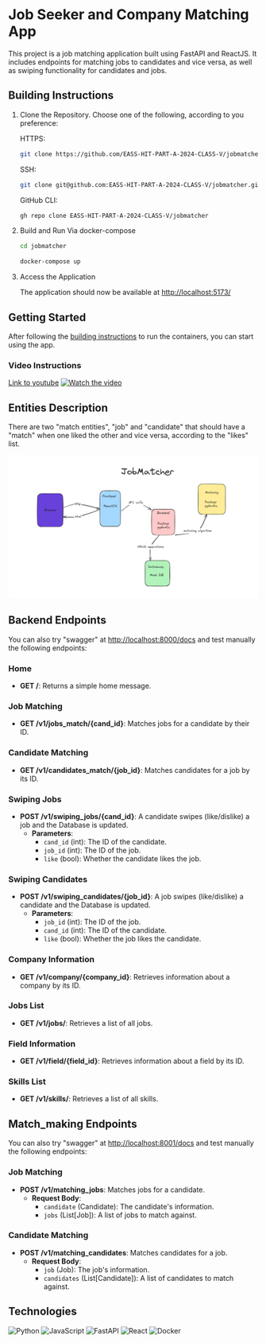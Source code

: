 # Job Seeker and Company Matching App

This project is a job matching application built using FastAPI and ReactJS. It includes endpoints for matching jobs to candidates and vice versa, as well as swiping functionality for candidates and jobs.

## Building Instructions

1. Clone the Repository. 
   Choose one of the following, according to you preference:

    HTTPS:
    ```bash
    git clone https://github.com/EASS-HIT-PART-A-2024-CLASS-V/jobmatcher
    
    ```
    SSH:
    ```bash
    git clone git@github.com:EASS-HIT-PART-A-2024-CLASS-V/jobmatcher.git
    
    ```
    GitHub CLI:
    ```bash
    gh repo clone EASS-HIT-PART-A-2024-CLASS-V/jobmatcher
    
    ```

2. Build and Run Via docker-compose

    ```bash
    cd jobmatcher
    ```
    ```bash
    docker-compose up
    ```
    
3. Access the Application

    The application should now be available at [http://localhost:5173/](http://localhost:5173/)

## Getting Started

After following the [building instructions](#building-instructions) to run the containers, you can start using the app. 

### Video Instructions
[Link to youtube](https://youtu.be/vzXpSveeP7U)
[![Watch the video](https://img.youtube.com/vi/vzXpSveeP7U/maxresdefault.jpg)](https://youtu.be/vzXpSveeP7U)


## Entities Description
There are two "match entities", "job" and "candidate" that should have a "match" when one liked the other and vice versa, according to the "likes" list.

![Diagram](images/diagram.jpg)

## Backend Endpoints

You can also try "swagger" at [http://localhost:8000/docs](http://localhost:8000/docs) and test manually the following endpoints:

### Home

- **GET /**: Returns a simple home message.

### Job Matching

- **GET /v1/jobs_match/{cand_id}**: Matches jobs for a candidate by their ID.

### Candidate Matching

- **GET /v1/candidates_match/{job_id}**: Matches candidates for a job by its ID.

### Swiping Jobs

- **POST /v1/swiping_jobs/{cand_id}**: A candidate swipes (like/dislike) a job and the Database is updated.
  - **Parameters**:
    - `cand_id` (int): The ID of the candidate.
    - `job_id` (int): The ID of the job.
    - `like` (bool): Whether the candidate likes the job.

### Swiping Candidates

- **POST /v1/swiping_candidates/{job_id}**: A job swipes (like/dislike) a candidate and the Database is updated.
  - **Parameters**:
    - `job_id` (int): The ID of the job.
    - `cand_id` (int): The ID of the candidate.
    - `like` (bool): Whether the job likes the candidate.


### Company Information

- **GET /v1/company/{company_id}**: Retrieves information about a company by its ID.

### Jobs List

- **GET /v1/jobs/**: Retrieves a list of all jobs.

### Field Information

- **GET /v1/field/{field_id}**: Retrieves information about a field by its ID.

### Skills List

- **GET /v1/skills/**: Retrieves a list of all skills.

## Match_making Endpoints

You can also try "swagger" at [http://localhost:8001/docs](http://localhost:8001/docs) and test manually the following endpoints:

### Job Matching

- **POST /v1/matching_jobs**: Matches jobs for a candidate.
  - **Request Body**:
    - `candidate` (Candidate): The candidate's information.
    - `jobs` (List[Job]): A list of jobs to match against.

### Candidate Matching

- **POST /v1/matching_candidates**: Matches candidates for a job.
  - **Request Body**:
    - `job` (Job): The job's information.
    - `candidates` (List[Candidate]): A list of candidates to match against.


## Technologies
![Python](https://img.shields.io/badge/Python-3776AB?style=flat-square&logo=python&logoColor=white)
![JavaScript](https://img.shields.io/badge/JavaScript-F7DF1E?style=flat-square&logo=javascript&logoColor=black)
![FastAPI](https://img.shields.io/badge/FastAPI-009688?style=flat-square&logo=fastapi&logoColor=white)
![React](https://img.shields.io/badge/React-61DAFB?style=flat-square&logo=react&logoColor=white)
![Docker](https://img.shields.io/badge/Docker-2496ED?style=flat-square&logo=docker&logoColor=white)
